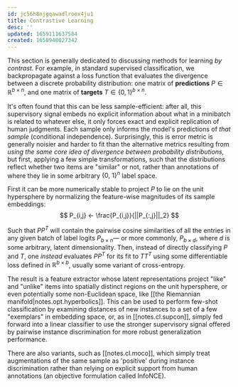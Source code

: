 ```yaml
---
id: jc56h8njgqawadlroex4ju1
title: Contrastive Learning
desc: ''
updated: 1659111637584
created: 1658948027342
---
```


This section is generally dedicated to discussing methods for learning _by contrast._ For example, in standard supervised classification, we backpropagate against a loss function that evaluates the divergence between a discrete probability distribution: one matrix of **predictions** $P ∈ ℝ^{b × n}$, and one matrix of **targets** $T ∈ \{0, 1\}^{b × n}$. 

It's often found that this can be less sample-efficient: after all, this supervisory signal embeds no explicit information about what in a minibatch is related to whatever else, it only forces exact and explicit replication of human judgments. Each sample only informs the model's predictions of _that sample_ (conditional independence). Surprisingly, this is error metric is generally noisier and harder to fit than the alternative metrics resulting from _using the same core idea of divergence between probability distributions,_ but first, applying a few simple transformations, such that the distributions reflect whether two items are "similar" or not, rather than annotations of where they lie in some arbitrary $\{0,\ 1\}^n$ label space.

First it can be more numerically stable to project $P$ to lie on the unit hypersphere by normalizing the feature-wise magnitudes of its sample embeddings:
$$
P_{i,j} ← \frac{P_{i,j}}{||P_{:,j}||_2}
$$

Such that $PP^T$ will contain the pairwise cosine similarities of all the entries in any given batch of label logits $P_{b × n}$— or more commonly, $P_{b×d}$, where $d$ is some arbitrary, latent dimensionality. Then, instead of directly classifying $P$ and $T$, one _instead_ evaluates $PP^T$ for its fit to $TT^T$ using some differentiable loss defined in $ℝ^{b×b}$, usually some variant of cross-entropy.

The result is a feature extractor whose latent representations project "like" and "unlike" items into spatially distinct regions on the unit hypersphere, or even potentially some non-Euclidean space, like [[the Riemannian manifold|notes.opt.hyperbolics]]. This can be used to perform few-shot classification by examining distances of new instances to a set of a few "exemplars" in embedding space, or, as in [[notes.cl.supcon]], simply fed forward into a linear classifier to use the stronger supervisory signal offered by pairwise instance discrimination for more robust generalization performance.

There are also variants, such as [[notes.cl.moco]], which simply treat augmentations of the same sample as 'positive' during instance discrimination rather than relying on explicit support from human annotations (an objective formulation called InfoNCE). 